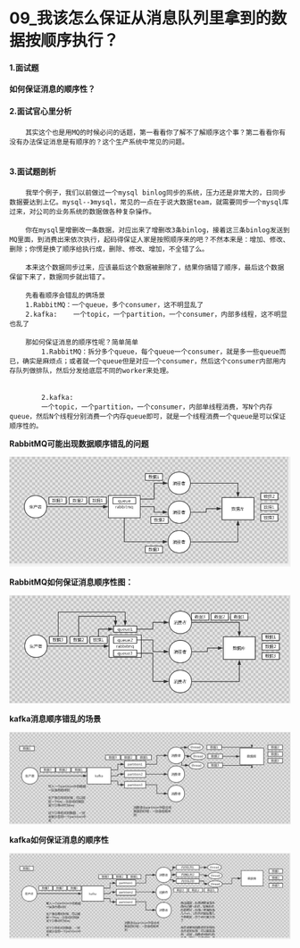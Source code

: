 # 09_我该怎么保证从消息队列里拿到的数据按顺序执行？



#### 1.面试题

**如何保证消息的顺序性？**





#### 2.面试官心里分析

```
	其实这个也是用MQ的时候必问的话题，第一看看你了解不了解顺序这个事？第二看看你有没有办法保证消息是有顺序的？这个生产系统中常见的问题。
	
```





#### 3.面试题剖析

```
	我举个例子，我们以前做过一个mysql binlog同步的系统，压力还是非常大的，日同步数据要达到上亿。mysql--》mysql，常见的一点在于说大数据team，就需要同步一个mysql库过来，对公司的业务系统的数据做各种复杂操作。
	
	你在mysql里增删改一条数据，对应出来了增删改3条binlog，接着这三条binlog发送到MQ里面，到消费出来依次执行，起码得保证人家是按照顺序来的吧？不然本来是：增加、修改、删除；你愣是换了顺序给执行成，删除、修改、增加，不全错了么。
	
	本来这个数据同步过来，应该最后这个数据被删除了，结果你搞错了顺序，最后这个数据保留下来了，数据同步就出错了。
	
	先看看顺序会错乱的俩场景
	1.RabbitMQ：一个queue，多个consumer，这不明显乱了
	2.kafka:	一个topic，一个partition，一个consumer，内部多线程，这不明显也乱了
	
	那如何保证消息的顺序性呢？简单简单
		1.RabbitMQ：拆分多个queue，每个queue一个consumer，就是多一些queue而已，确实是麻烦点；或者就一个queue但是对应一个consumer，然后这个consumer内部用内存队列做排队，然后分发给底层不同的worker来处理。
		
		
		2.kafka:
		一个topic，一个partition，一个consumer，内部单线程消费，写N个内存queue，然后N个线程分别消费一个内存queue即可，就是一个线程消费一个queue是可以保证顺序性的。
```



**RabbitMQ可能出现数据顺序错乱的问题**

![1624793510438](../../../../.vuepress/public/images/1624793510438.png)



**RabbitMQ如何保证消息顺序性图：**

![1624793792723](../../../../.vuepress/public/images/1624793792723.png)











**kafka消息顺序错乱的场景**

![1624794875840](../../../../.vuepress/public/images/1624794875840.png)



**kafka如何保证消息的顺序性**

![1624795303540](../../../../.vuepress/public/images/1624795303540.png)





















